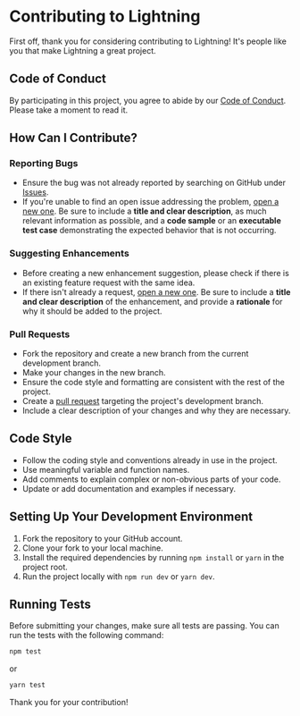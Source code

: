 # Contributing to Lightning

First off, thank you for considering contributing to Lightning! It's people like you that make Lightning a great project.

## Code of Conduct

By participating in this project, you agree to abide by our [Code of Conduct](CODE_OF_CONDUCT.md). Please take a moment to read it.

## How Can I Contribute?

### Reporting Bugs

- Ensure the bug was not already reported by searching on GitHub under [Issues](https://github.com/rikvermeulen/lightning/issues).
- If you're unable to find an open issue addressing the problem, [open a new one](https://github.com/rikvermeulen/lightning/issues/new). Be sure to include a **title and clear description**, as much relevant information as possible, and a **code sample** or an **executable test case** demonstrating the expected behavior that is not occurring.

### Suggesting Enhancements

- Before creating a new enhancement suggestion, please check if there is an existing feature request with the same idea.
- If there isn't already a request, [open a new one](https://github.com/rikvermeulen/lightning//issues/new). Be sure to include a **title and clear description** of the enhancement, and provide a **rationale** for why it should be added to the project.

### Pull Requests

- Fork the repository and create a new branch from the current development branch.
- Make your changes in the new branch.
- Ensure the code style and formatting are consistent with the rest of the project.
- Create a [pull request](https://github.com/rikvermeulen/lightning/pulls) targeting the project's development branch.
- Include a clear description of your changes and why they are necessary.

## Code Style

- Follow the coding style and conventions already in use in the project.
- Use meaningful variable and function names.
- Add comments to explain complex or non-obvious parts of your code.
- Update or add documentation and examples if necessary.

## Setting Up Your Development Environment

1. Fork the repository to your GitHub account.
2. Clone your fork to your local machine.
3. Install the required dependencies by running `npm install` or `yarn` in the project root.
4. Run the project locally with `npm run dev` or `yarn dev`.

## Running Tests

Before submitting your changes, make sure all tests are passing. You can run the tests with the following command:

```bash
npm test

```

or

```bash
yarn test
```

Thank you for your contribution!
